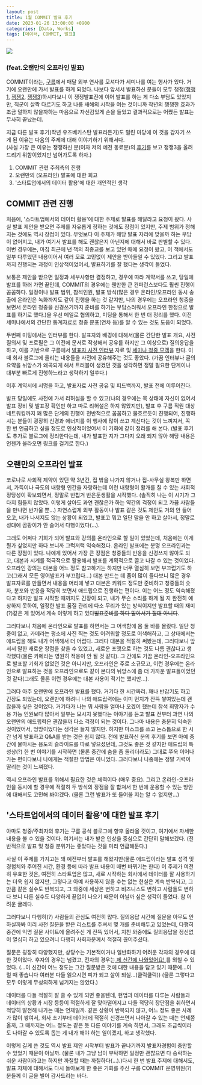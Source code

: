 ```yaml
---
layout: post
title: 1월 COMMIT 발표 후기
date: 2023-01-26 13:00:00 +0900
categories: [Data, Works]
tags: [데이터, COMMIT, 발표]
---
```


[![](https://cojette.files.wordpress.com/2023/01/image.png?w=1024)](https://cojette.files.wordpress.com/2023/01/image.png)

### (feat.오랜만의 오프라인 발표)

COMMIT이라는, [구름](https://goorm.io/)에서 매달 외부 연사를 모셔다가 세미나를 여는 행사가 있다. 거기에 오랜만에 가서 발표를 하게 되었다. 나보다 앞서서 발표하신 분들이 모두 쟁쟁([쟁쟁1](https://blog.goorm.io/daemyungkang/), [쟁쟁2](https://blog.goorm.io/commit_1st/), [쟁쟁3](https://blog.goorm.io/raccoony/))하시다보니 이 쟁쟁발표진에 이어 발표를 하는 게 다소 부담도 있었지만, 직군이 살짝 다르기도 하고 나름 새해의 시작을 여는 것이니까 작년의 쟁쟁한 효과가 조금 덜하지 않을까하는 마음으로 자신감있게 손을 들었고 결과적으로는 어쨌든 발표는 무사히 끝났는데.

지금 다른 발표 후기(작년 우즈베키스탄 발표라든가)도 밀린 마당에 이 것을 갑자기 쓰게 된 이유는 다음의 주제에 대해 이야기하기 위해서다.\
(사실 가장 큰 이유는 쟁쟁하신 분(이자 저의 예전 동료분)의 [후기](https://blog.raccoony.dev/experience-of-speaking-at-commit-from-goorm-edu/)를 보고 쟁쟁3을 올려드리기 위함이었지만 넘어가도록 하자.)

1.  COMMIT 관련 주최측의 진행
2.  오랜만의 (오프라인) 발표에 대한 회고
3.  '스타트업에서의 데이터 활용'에 대한 개인적인 생각

COMMIT 관련 진행
------------

처음에, '스타트업에서의 데이터 활용'에 대한 주제로 발표를 해달라고 요청이 왔다. 사실 발표 제안을 받으면 주제를 자유롭게 정하는 것에도 장점이 있지만, 주제 범위가 정해지는 것에도 역시 장점이 있다. 무엇보다 이 주제가 해당 발표 자리에 맞을까 하는 부담이 없어지고, 내가 여기서 발표를 해도 괜찮은지 아닌지에 대해서 바로 판별할 수 있다. 이번 경우에는, 마침 최근에 낸 책의 최종교를 보고 있던 때에 요청이 왔고, 이 책에서도 일부 다루었던 내용이어서 여러 모로 고민없이 제안을 받아들일 수 있었다. 그리고 발표까지 진행되는 과정이 인상적이었어서, 발표하기를 잘 했다는 생각이 들었다.

보통은 제안을 받으면 일정과 세부사항만 결정하고, 경우에 따라 계약서를 쓰고, 당일에 발표를 하러 가면 끝인데, COMMIT의 경우에는 웬만한 큰 컨퍼런스보다도 훨씬 진행이 꼼꼼하다. 일정이나 발표 범위, 참석인원, 발표 방식(많은 경우 온라인/오프라인 동시 송출에 온라인은 녹화까지도 같이 진행을 하는 것 같지만, 나의 경우에는 오프라인 청중을 보면서 온라인 청중을 신경쓰기까지 준비를 하기는 부담스러워서 오프라인 한정으로 발표를 하기로 했다.)을 우선 메일로 협의하고, 미팅을 통해서 한 번 더 정리를 했다. 이전 세미나에서의 간단한 통계자료로 청중 분포(연차 등)를 알 수 있는 것도 도움이 되었다.

두번째 미팅에서는 인터뷰를 한다. 발표자와 배경에 대해서(물론 간단한 발표 개요, 사전 질의서 및 프로필은 그 이전에 문서로 작성해서 공유를 하지만 그 이상으로) 질의응답을 하고, 이를 기반으로 구름에서 [발표자 사전 인터뷰](https://blog.goorm.io/jeongmin_kwon/) 자료 및 [세미나 청중 모객](https://blog.goorm.io/commit_4th/)을 한다. 이 때 회사 블로그에 올리는 내용들을 사전에 공유해주는 것도 좋았다. (가끔 인터뷰나 글의 요약을 뉘앙스가 왜곡되게 해서 트러블이 생겼던 것을 생각하면 정말 필요한 단계이나 대부분 빠르게 진행하느라고 생략하기 일쑤다.)

이후 계약서에 서명을 하고, 발표자료 사전 공유 및 피드백까지, 발표 전에 이루어진다.

발표 당일에도 사전에 가서 리허설을 할 수 있고(나의 경우에는 목 상태에 자신이 없어서 발표 장비 및 발표장 확인만 하고 따로 리허설은 하지 않았지만), 발표 후 구름 직원 대상 네트워킹까지 꽤 많은 단계의 진행이 전반적으로 꼼꼼하고 물흐르듯이 진행되어, 진행하시는 분들이 굉장히 신경과 에너지를 이 행사에 많이 쓰고 계신다는 것이 느껴져서, 꼭 한 번 언급하고 싶을 정도로 인상적이었어서 이 기회에 같이 정리를 해 본다. (발표 후기도 추가로 블로그에 정리한다는데, 내가 발표한 지가 그다지 오래 되지 않아 해당 내용은 언젠가 올라오면 링크를 걸기로 한다.)

오랜만의 오프라인 발표
------------

코로나로 사회적 제약이 있던 약 3년간, 집 밖을 나가지 않거나 집-사무실 왕복만 하면서, 가뜩이나 극도의 내향형 인간을 자랑하는데 이런 내향형이 활개를 칠 수 있는 사회적 정당성이 확보되면서, 정말로 반칩거 반은둔생활을 시작했다. (솔직히 나는 이 시기가 그다지 힘들지 않았다. 이렇게 살아도 과연 괜찮은가 하는 약간의 걱정이 되고 가끔 사람들을 만나면 반가울 뿐...) 자연스럽게 외부 활동이나 발표 같은 것도 제안도 거의 안 들어오고, 내가 나서지도 않는 상황이 되었고, 발표고 뭐고 일단 말을 안 하고 살아서, 정말로 성대에 곰팡이가 안 슬어서 다행이었다(...).

그래도 어쩌다 기회가 되어 발표와 강의를 온라인으로 할 일이 있었는데, 처음에는 이게 뭔가 싶었지만 하다 보니까 그럭저럭 익숙해졌다. 온라인 발표에는 분명 오프라인과는 다른 장점이 있다. 나에게 있어서 가장 큰 장점은 청중들의 반응을 신경쓰지 않아도 되고, 대본과 시계를 적극적으로 활용해서 발표를 계획적으로 끌고 나갈 수 있는 것이었다. 오프라인 강의는 대본을 어느 정도 참고하기는 하지만 너무 열심히 보면 부끄럽기도 하고(그래서 모든 영어발표가 부끄럽다...) 대본 만드는 데 품이 많이 들다보니 많은 경우 발표자료를 만들면서 내용을 머리에 넣고 대본은 키워드 정도만 준비하고 청중들의 숫자, 분포와 반응을 적당히 보면서 애드립으로 진행하는 편이다. 이는 어느 정도 익숙해졌다고 하지만 발표 시작할 때까지도 긴장이 되고, 내가 무슨 소리를 하게 될 지 완전히 예상하지 못하여, 일정한 발표 품질 관리에 다소 무리가 있는 방식이지만 발표할 때의 재미(?)같은 게 있어서 계속 이렇게 하고 있다~~발표준비를 하다 말아서가 절대 아니다~~.

그러다보니 처음에 온라인으로 발표를 하면서는 그 어색함에 몸 둘 바를 몰랐다. 일단 청중이 없고, 카메라는 평소에 사진 찍는 것도 어려워할 정도로 어색해하고, 그 상태에서는 애드립을 해도 내가 어색해서 더 어렵다. 그러다 대본을 적절히 써봤는데, 그러다보니 앞서서 말한 새로운 장점을 찾을 수 있었고, 새로운 포맷으로 하는 것도 나름 괜찮다고 생각했다(물론 카메라는 영원히 적응이 안 될 것 같다). 그 간에도 가끔 온라인-오프라인으로 발표할 기회가 없었던 것은 아니지만, 오프라인은 주로 소규모고, 이런 경우에는 온라인으로 발표하는 것을 오프라인으로도 같이 본다의 뉘앙스에 좀 더 가까운 발표들이었던 것 같다(그래도 물론 이런 경우에는 대본 사용이 적기는 했지만...).

그러다 아주 오랜만에 오프라인 발표를 했다. 거기다 한 시간짜리. 꽤나 반갑기도 하고 긴장도 되었는데, 오랜만에 하려니 나의 애드립력에는 이미 먼지가 잔뜩 쌓여있는데 괜찮을까 싶은 것이었다. 거기다가 나는 뭐 사람들 얼마나 오겠어 했는데 참석 희망자가 수용 가능 인원보다 많아서 일부는 모시지 못했다는 이야기를 듣고 발표 전부터 과연 나의 오랜만의 애드립력은 괜찮을까 다소 걱정이 되는 것이다. 그나마 내용은 충분히 익숙한 것이었어서, 엉망이었다는 생각은 들지 않지만. 하지만 마스크를 쓰고 논스톱으로 한 시간 넘게 발표하고 Q&A를 받는 것은 쉽지 않다. 전에 발표하신 분의 후기를 보면 아예 중간에 물마시는 용도의 슬라이드를 따로 넣으셨던데, 그것도 좋은 것 같지만 애드립의 특성상(?) 한 번 이야기를 시작하면 (물론 중간에 숨을 좀 돌리더라도) 그대로 쭈욱 이어나가는 편이다보니 나에게는 적절한 방법은 아니었다. 그러다보니 나중에는 정말 기력이 딸리는 것이 느껴졌다.

역시 오프라인 발표를 위해서 필요한 것은 체력이다 (매우 중요). 그리고 온라인-오프라인을 동시에 할 경우에 적절히 두 방식의 장점을 잘 합쳐서 한 번에 운용할 수 있는 방안에 대해서도 고민해 봐야겠다. (물론 그런 발표가 또 들어올 지는 알 수 없지만...)

'스타트업에서의 데이터 활용'에 대한 발표 후기
--------------------------

아마도 청중/주최자의 후기는 구름 공식 블로그에 향후 올라올 것이고, 여기에서 자세한 내용을 볼 수 있을 것이다. 여기서는 내가 받은 인상을 중심으로 간단히 말해보겠다. (전반적으로 발표 및 청중 분위기는 좋았다는 것을 미리 언급해둔다.)

사실 이 주제를 가지고는 꽤 예전부터 발표를 해왔지만(물론 애드립이라는 발표 성격 및 경험치와 주어진 시간, 환경 등에 따라 발표 내용이 매번 바뀌기는 한다) 이 주제가 여전히 유효한 것은, 여전히 스타트업은 많고, 새로 시작하는 회사에서 데이터를 잘 사용하기는 더욱 쉽지 않지만, 그렇다고 아예 사용하지 않을 수는 없는 현실은 계속 반복되고, 그만큼 같은 실수도 반복되고, 그 와중에 세상은 변하고 비즈니스도 변하고 사람들도 변하다 보니 다른 실수도 다양하게 끝없이 나오기 때문이 아닐까 싶은 생각이 들었다. 참 어려운 굴레다.

그러다보니 다행히(?) 사람들의 관심도 여전히 많다. 질의응답 시간에 질문을 아무도 안 하실까봐 미리 사전 질문을 받은 리스트를 주셔서 몇 개를 준비해두고 있었는데, 다행히 중간에 익명 질문 사이트에 올려주신 게 잔뜩 있어서, 지친 와중에도 질의응답을 정신없이 열심히 하고 있으려니 다행히 사회자분께서 적절히 끊어주셨다.

질문은 굉장히 다양했지만, 상당수는 기본적이거나 일반화하기 어려운 각자의 경우에 대한 것이었다. 후자의 경우는 넘겼고, 전자의 경우는[ 제 신간에 나와있어요! ](https://www.aladin.co.kr/shop/wproduct.aspx?ItemId=307910670)를 외칠 수 있었다. (...이 신간이 어느 정도는 그간 질문받은 것에 대한 내용을 담고 있기 때문에...이럴 때 좋습니다 여러분 다들 읽으시면 피가 되고 살이 되실...(쿨럭쿨럭)) (물론 그렇다고 모두 이렇게 무성의하게 넘기지는 않았다.)

데이터를 다들 적절히 잘 쓸 수 있게 되면 좋을텐데, 현업과 데이터를 다루는 사람들과 데이터의 상황과 시장 등등이 적절하게 잘 맞아떨어지고 다들 적당히 장단점을 취하면서 적당히 발전해 나가는 때는 언제일까. 같은 상황이 반복되지 않고, 어느 정도 좋은 사례가 많이 쌓여서, 회사 초기부터 데이터에 적절히 신경쓰면서 나아갈 수 있는 때는 언제쯤 올까, 그 때까지는 어느 정도는 같은 듯 다른 이야기를 계속 하면서, 그래도 조금씩이라도 나아갈 수 있도록 돕는 게 내가 해야 하는 일이겠지, 하고 생각했다.

이렇게 길게 쓴 것도 역시 발표 제안 시작부터 발표가 끝나기까지 발표자경험이 충만할 수 있었기 때문이 아닐까. (물론 내가 그냥 남이 부탁하면 일정만 괜찮으면 다 승락하는 쉬운 사람이라고는 하지만 까칠할 때는 까칠하다(...).)다시 한 번 발표 주제에 대해서도, 발표 자체에 대해서도 다시 돌아보게 한 좋은 기회를 주신 구름 COMMIT 운영위원(?) 분들께 이 글을 빌어 감사드리는 바다.
